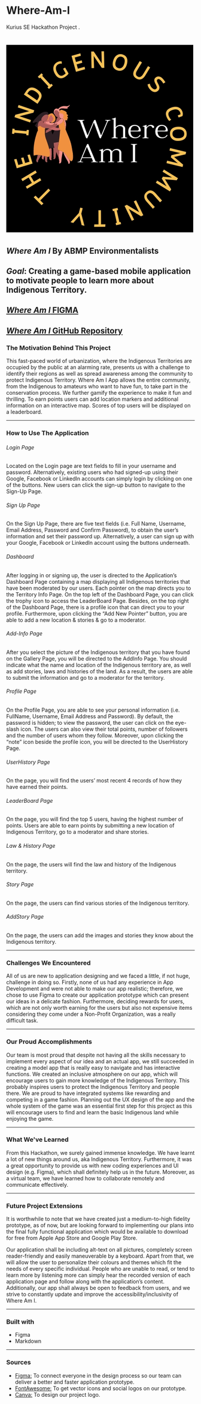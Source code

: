 # Where-Am-I
Kurius SE Hackathon Project .

# ![Logo](https://github.com/ABMP-E/Where-Am-I/blob/main/assets/logo.jpg)
## __*Where Am I* By ABMP Environmentalists__

## *Goal*: Creating a game-based mobile application to motivate people to learn more about Indigenous Territory.
## [*Where Am I* FIGMA](https://www.figma.com/proto/VmjRdtVU0Ygs2LAPKssmtX/Kurius-Hack-Prototype?node-id=18%3A6&scaling=scale-down&page-id=0%3A1&starting-point-node-id=18%3A6)
## [*Where Am I* GitHub Repository](https://github.com/ABMP-E/Where-Am-I)

### The Motivation Behind This Project

This fast-paced world of urbanization, where the Indigenous Territories are occupied by the public at an alarming rate, presents us with a challenge to identify their regions as well as spread awareness among the community to protect Indigenous Territory. Where Am I App allows the entire community, from the Indigenous to amateurs who want to have fun, to take part in the conservation process. We further gamify the experience to make it fun and thrilling. To earn points users can add location markers and additional information on an interactive map. Scores of top users will be displayed on a leaderboard.   

___

### How to Use The Application

###### Login Page
Located on the Login page are text fields to fill in your username and password. Alternatively, existing users who had signed-up using their Google, Facebook or LinkedIn accounts can simply login by clicking on one of the buttons. New users can click the sign-up button to navigate to the Sign-Up Page. 

###### Sign Up Page
On the Sign Up Page, there are five text fields (i.e. Full Name, Username, Email Address, Password and Confirm Password), to obtain the user’s information and set their password up. Alternatively, a user can sign up with your Google, Facebook or LinkedIn account using the buttons underneath. 

###### Dashboard
After logging in or signing up, the user is directed to the Application’s Dashboard Page containing a map displaying all Indigenous territories that have been moderated by our users. Each pointer on the map directs you to the Territory Info Page. On the top left of the Dashboard Page, you can click the trophy icon to access the LeaderBoard Page. Besides, on the top right of the Dashboard Page, there is a profile icon that can direct you to your profile. Furthermore, upon clicking the “Add New Pointer” button, you are able to add a new location & stories & go to a moderator.

###### Add-Info Page
After you select the picture of the Indigenous territory that you have found on the Gallery Page, you will be directed to the AddInfo Page. You should indicate what the name and location of the Indigenous territory are, as well as add stories, laws and histories of the land. As a result, the users are able to submit the information and go to a moderator for the territory. 

###### Profile Page
On the Profile Page, you are able to see your personal information (i.e. FullName, Username, Email Address and Password). By default, the password is hidden; to view the password, the user can click on the eye-slash icon. The users can also view their total points, number of followers and the number of users whom they follow. Moreover, upon clicking the “note” icon beside the profile icon, you will be directed to the UserHistory Page. 

###### UserHistory Page
On the page, you will find the users’ most recent 4 records of how they have earned their points. 

###### LeaderBoard Page
On the page, you will find the top 5 users, having the highest number of points. Users are able to earn points by submitting a new location of Indigenous Territory, go to a moderator and share stories.  

###### Law & History Page
On the page, the users will find the law and history of the Indigenous territory. 

###### Story Page
On the page, the users can find various stories of the Indigenous territory. 

###### AddStory Page
On the page, the users can add the images and stories they know about the Indigenous territory. 


___

### Challenges We Encountered

All of us are new to application designing and we faced a little, if not huge, challenge in doing so. Firstly, none of us had any experience in App Development and were not able to make our app realistic; therefore, we chose to use Figma to create our application prototype which can present our ideas in a delicate fashion. Furthermore, deciding rewards for users, which are not only worth earning for the users but also not expensive items considering they come under a Non-Profit Organization, was a really difficult task.

___

### Our Proud Accomplishments

Our team is most proud that despite not having all the skills necessary to implement every aspect of our idea and an actual app, we still succeeded in creating a model app that is really easy to navigate and has interactive functions. We created an inclusive atmosphere on our app, which will encourage users to gain more knowledge of the Indigenous Territory. This probably inspires users to protect the Indigenous Territory and people there. We are proud to have integrated systems like rewarding and competing in a game fashion. Planning out the UX design of the app and the whole system of the game was an essential first step for this project as this will encourage users to find and learn the basic Indigenous land while enjoying the game.

___

### What We've Learned

From this Hackathon, we surely gained immense knowledge. We have learnt a lot of new things around us, aka Indigenous Territory. Furthermore, it was a great opportunity to provide us with new coding experiences and UI design (e.g. Figma), which shall definitely help us in the future. Moreover, as a virtual team, we have learned how to collaborate remotely and communicate effectively.

___

### Future Project Extensions

It is worthwhile to note that we have created just a medium-to-high fidelity prototype, as of now, but are looking forward to implementing our plans into the final fully functional application which would be available to download for free from Apple App Store and Google Play Store. 

Our application shall be including alt-text on all pictures, completely screen reader-friendly and easily maneuverable by a keyboard. Apart from that, we will allow the user to personalize their colours and themes which fit the needs of every specific individual. People who are unable to read, or tend to learn more by listening more can simply hear the recorded version of each application page and follow along with the application’s content. Additionally, our app shall always be open to feedback from users, and we strive to constantly update and improve the accessibility/inclusivity of Where Am I.

___

### Built with
- Figma
- Markdown

___

### Sources
* [Figma:](https://www.figma.com/)
    To connect everyone in the design process so our team can deliver a better and faster application prototype.
* [FontAwesome:](https://fontawesome.com/)
    To get vector icons and social logos on our prototype.
* [Canva:](https://www.canva.com/)
    To design our project logo.

